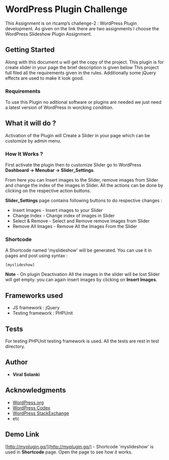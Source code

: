 # WordPress Plugin Challenge

This Assignment is on rtcamp’s challenge-2 : WordPress Plugin development. As given on the link there are two assignments I choose the WordPress Slideshow Plugin Assignment.

## Getting Started

Along with this document u will get the copy of the project. This plugin is for create slider in your page the brief description is given below
This project full filed all the requirements given in the rules. Additionally some jQuery effects are used to make it look good.

### Requirements

To use this Plugin no aditional software or plugins are needed we just need a latest version of WordPress in worcking condition.

## What it will do ?

Activation of the Plugin will Create a Slider in your page which can be customize by admin menu.  

### How It Works ?

First activate the plugin then to customize Slider go to WordPress **Dashboard -> Menubar -> Slider_Settings**. 

From here you can Insert images to the Slider, remove images from Slider and change the index of the images in Slider.
All the actions can be done by clicking on the respective action buttons. 

**Slider_Settings** page contains following buttons to do respective changes :

* Insert Images - Insert images to your Slider
* Change Index - Change index of images in Slider
* Select & Remove - Select and Remove remove images from Slider 
* Remove All Images - Remove All the Images From the Slider 

### Shortcode

A Shortcode named 'myslideshow' will be generated. You can use it in pages and post using syntax :
```
[myslideshow]
```
**Note** - On plugin Deactivation All the images in the slider will be lost Slider will get empty. you can again insert images by clicking on **Insert Images**.

## Frameworks used

* JS framework : jQuery
* Testing framework : PHPUnit

## Tests

For testing PHPUnit testing framework is used. All the tests are rest in test directory.

## Author

* **Viral Solanki** 

## Acknowledgments

* [WordPress.org](https://wordpress.org)
* [WordPress Codex](https://codex.wordpress.org)
* [WordPress StackExchange](https://codex.wordpress.stackexchange.com)
* etc

## Demo Link


[http://myplugin.gq/](http://myplugin.gq/) - Shortcode 'myslideshow' is used in **Shortcode** page. Open the page to see how it works.